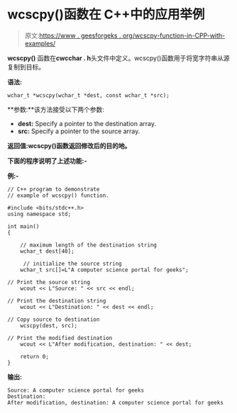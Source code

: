 # wcscpy()函数在 C++中的应用举例

> 原文:[https://www . geesforgeks . org/wcscpy-function-in-CPP-with-examples/](https://www.geeksforgeeks.org/wcscpy-function-in-cpp-with-examples/)

**wcscpy()** 函数在**cwcchar . h**头文件中定义。wcscpy()函数用于将宽字符串从源复制到目标。

**语法:**

```
wchar_t *wcscpy(wchar_t *dest, const wchar_t *src);
```

**参数:**该方法接受以下两个参数:

*   **dest:** Specify a pointer to the destination array.
*   **src:** Specify a pointer to the source array.

**返回值:**wcscpy()函数返回**修改后的目的地。**

**下面的程序说明了上述功能:-**

**例:-**

```
// C++ program to demonstrate
// example of wcscpy() function.

#include <bits/stdc++.h>
using namespace std;

int main()
{

    // maximum length of the destination string
    wchar_t dest[40];

     // initialize the source string
    wchar_t src[]=L"A computer science portal for geeks";

// Print the source string
    wcout << L"Source: " << src << endl;

// Print the destination string
    wcout << L"Destination: " << dest << endl;

// Copy source to destination
    wcscpy(dest, src);

// Print the modified destination
    wcout << L"After modification, destination: " << dest;

    return 0;
}
```

**输出:**

```
Source: A computer science portal for geeks
Destination: 
After modification, destination: A computer science portal for geeks

```